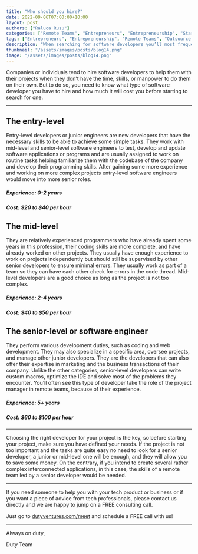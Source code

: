 ```yaml
---
title: "Who should you hire?"
date: 2022-09-06T07:00:00+10:00
layout: post
authors: ["Raluca Rusu"]
categories: ["Remote Teams", "Entrepreneurs", "Entrepreneurship", "Start-ups", "MVP", "Product", "Development", "Testing", "Launching"]
tags: ["Entrepreneurs", "Entrepreneurship", "Remote Teams", "Outsource Software", "Start-ups", "MVP", "Product", "Development", "Testing", "Launching"]
description: "When searching for software developers you’ll most frequently encounter 3 different categories, each of which is representative of the developer's experience and skills."
thumbnail: "/assets/images/posts/blog14.png"
image: "/assets/images/posts/blog14.png"
---
```


Companies or individuals tend to hire software developers to help them with their projects when they don’t have the time, skills, or manpower to do them on their own. But to do so, you need to know what type of software developer you have to hire and how much it will cost you before starting to search for one.

----

## The entry-level
Entry-level developers or junior engineers are new developers that have the necessary skills to be able to achieve some simple tasks. They work with mid-level and senior-level software engineers to test, develop and update software applications or programs and are usually assigned to work on routine tasks helping familiarize them with the codebase of the company and develop their programming skills. After gaining some more experience and working on more complex projects entry-level software engineers would move into more senior roles.
##### Experience: 0-2 years
##### Cost: $20 to $40 per hour

## The mid-level
They are relatively experienced programmers who have already spent some years in this profession, their coding skills are more complete, and have already worked on other projects. They usually have enough experience to work on projects independently but should still be supervised by other senior developers to ensure minimal errors. They usually work as part of a team so they can have each other check for errors in the code thread. Mid-level developers are a good choice as long as the project is not too complex.
##### Experience: 2-4 years
##### Cost: $40 to $50 per hour

## The senior-level or software engineer
They perform various development duties, such as coding and web development. They may also specialize in a specific area, oversee projects, and manage other junior developers. They are the developers that can also offer their expertise in marketing and the business transactions of their company. Unlike the other categories, senior-level developers can write custom macros, optimize the IDE and solve most of the problems they encounter. You’ll often see this type of developer take the role of the project manager in remote teams, because of their experience.
##### Experience: 5+ years
##### Cost: $60 to $100 per hour

----

Choosing the right developer for your project is the key, so before starting your project, make sure you have defined your needs. If the project is not too important and the tasks are quite easy no need to look for a senior developer, a junior or mid-level one will be enough, and they will allow you to save some money.
On the contrary, if you intend to create several rather complex interconnected applications, in this case, the skills of a remote team led by a senior developer would be needed.

----

If you need someone to help you with your tech product or business or if you want a piece of advice from tech professionals, please contact us directly and we are happy to jump on a FREE consulting call.

Just go to [dutyventures.com/meet](https://dutyventures.com/meet) and schedule a FREE call with us! 

----------------------

Always on duty,

Duty Team
